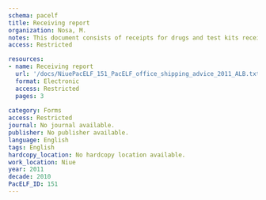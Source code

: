 ```yaml
---
schema: pacelf
title: Receiving report
organization: Nosa, M.
notes: This document consists of receipts for drugs and test kits received by the government of Niue
access: Restricted

resources:
- name: Receiving report
  url: '/docs/NiuePacELF_151_PacELF_office_shipping_advice_2011_ALB.txt'
  format: Electronic
  access: Restricted
  pages: 3
 
category: Forms
access: Restricted
journal: No journal available.
publisher: No publisher available. 
language: English 
tags: English 
hardcopy_location: No hardcopy location available.
work_location: Niue
year: 2011
decade: 2010
PacELF_ID: 151
---
```

